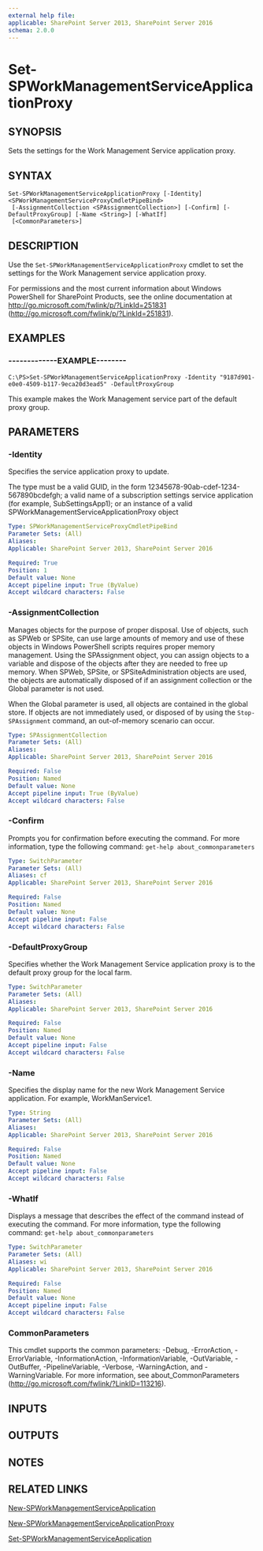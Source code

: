 ```yaml
---
external help file: 
applicable: SharePoint Server 2013, SharePoint Server 2016
schema: 2.0.0
---
```


# Set-SPWorkManagementServiceApplicationProxy

## SYNOPSIS
Sets the settings for the Work Management Service application proxy.

## SYNTAX

```
Set-SPWorkManagementServiceApplicationProxy [-Identity] <SPWorkManagementServiceProxyCmdletPipeBind>
 [-AssignmentCollection <SPAssignmentCollection>] [-Confirm] [-DefaultProxyGroup] [-Name <String>] [-WhatIf]
 [<CommonParameters>]
```

## DESCRIPTION
Use the `Set-SPWorkManagementServiceApplicationProxy` cmdlet to set the settings for the Work Management service application proxy.

For permissions and the most current information about Windows PowerShell for SharePoint Products, see the online documentation at http://go.microsoft.com/fwlink/p/?LinkId=251831 (http://go.microsoft.com/fwlink/p/?LinkId=251831).

## EXAMPLES

### -------------EXAMPLE--------
```
C:\PS>Set-SPWorkManagementServiceApplicationProxy -Identity "9187d901-e0e0-4509-b117-9eca20d3ead5" -DefaultProxyGroup
```

This example makes the Work Management service part of the default proxy group.


## PARAMETERS

### -Identity
Specifies the service application proxy to update.

The type must be a valid GUID, in the form 12345678-90ab-cdef-1234-567890bcdefgh; a valid name of a subscription settings service application (for example, SubSettingsApp1); or an instance of a valid SPWorkManagementServiceApplicationProxy object

```yaml
Type: SPWorkManagementServiceProxyCmdletPipeBind
Parameter Sets: (All)
Aliases: 
Applicable: SharePoint Server 2013, SharePoint Server 2016

Required: True
Position: 1
Default value: None
Accept pipeline input: True (ByValue)
Accept wildcard characters: False
```

### -AssignmentCollection
Manages objects for the purpose of proper disposal.
Use of objects, such as SPWeb or SPSite, can use large amounts of memory and use of these objects in Windows PowerShell scripts requires proper memory management.
Using the SPAssignment object, you can assign objects to a variable and dispose of the objects after they are needed to free up memory.
When SPWeb, SPSite, or SPSiteAdministration objects are used, the objects are automatically disposed of if an assignment collection or the Global parameter is not used.

When the Global parameter is used, all objects are contained in the global store.
If objects are not immediately used, or disposed of by using the `Stop-SPAssignment` command, an out-of-memory scenario can occur.

```yaml
Type: SPAssignmentCollection
Parameter Sets: (All)
Aliases: 
Applicable: SharePoint Server 2013, SharePoint Server 2016

Required: False
Position: Named
Default value: None
Accept pipeline input: True (ByValue)
Accept wildcard characters: False
```

### -Confirm
Prompts you for confirmation before executing the command.
For more information, type the following command: `get-help about_commonparameters`

```yaml
Type: SwitchParameter
Parameter Sets: (All)
Aliases: cf
Applicable: SharePoint Server 2013, SharePoint Server 2016

Required: False
Position: Named
Default value: None
Accept pipeline input: False
Accept wildcard characters: False
```

### -DefaultProxyGroup
Specifies whether the Work Management Service application proxy is to the default proxy group for the local farm.

```yaml
Type: SwitchParameter
Parameter Sets: (All)
Aliases: 
Applicable: SharePoint Server 2013, SharePoint Server 2016

Required: False
Position: Named
Default value: None
Accept pipeline input: False
Accept wildcard characters: False
```

### -Name
Specifies the display name for the new Work Management Service application.
For example, WorkManService1.

```yaml
Type: String
Parameter Sets: (All)
Aliases: 
Applicable: SharePoint Server 2013, SharePoint Server 2016

Required: False
Position: Named
Default value: None
Accept pipeline input: False
Accept wildcard characters: False
```

### -WhatIf
Displays a message that describes the effect of the command instead of executing the command.
For more information, type the following command: `get-help about_commonparameters`

```yaml
Type: SwitchParameter
Parameter Sets: (All)
Aliases: wi
Applicable: SharePoint Server 2013, SharePoint Server 2016

Required: False
Position: Named
Default value: None
Accept pipeline input: False
Accept wildcard characters: False
```

### CommonParameters
This cmdlet supports the common parameters: -Debug, -ErrorAction, -ErrorVariable, -InformationAction, -InformationVariable, -OutVariable, -OutBuffer, -PipelineVariable, -Verbose, -WarningAction, and -WarningVariable. For more information, see about_CommonParameters (http://go.microsoft.com/fwlink/?LinkID=113216).

## INPUTS

## OUTPUTS

## NOTES

## RELATED LINKS

[New-SPWorkManagementServiceApplication]()

[New-SPWorkManagementServiceApplicationProxy]()

[Set-SPWorkManagementServiceApplication]()
